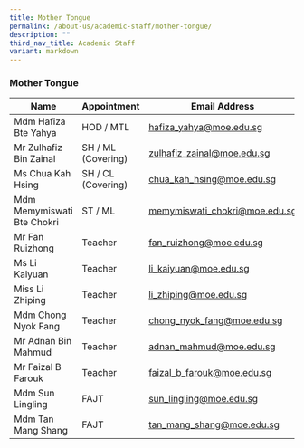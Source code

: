 ```yaml
---
title: Mother Tongue
permalink: /about-us/academic-staff/mother-tongue/
description: ""
third_nav_title: Academic Staff
variant: markdown
---
```

### **Mother Tongue**

| Name | Appointment |  Email Address |
|---|---|---|
| Mdm Hafiza Bte Yahya | HOD / MTL | [hafiza_yahya@moe.edu.sg](mailto:hafiza_yahya@moe.edu.sg) |
| Mr Zulhafiz Bin Zainal | SH / ML (Covering) | [zulhafiz_zainal@moe.edu.sg](mailto:zulhafiz_zainal@moe.edu.sg) |
| Ms Chua Kah Hsing | SH / CL (Covering) | [chua_kah_hsing@moe.edu.sg](mailto:chua_kah_hsing@moe.edu.sg) |
| Mdm Memymiswati Bte Chokri | ST / ML | [memymiswati_chokri@moe.edu.sg](mailto:memymiswati_chokri@moe.edu.sg) |
| Mr Fan Ruizhong | Teacher | [fan_ruizhong@moe.edu.sg](mailto:fan_ruizhong@moe.edu.sg) |
| Ms Li Kaiyuan | Teacher | [li_kaiyuan@moe.edu.sg](mailto:li_kaiyuan@moe.edu.sg) |
| Miss Li Zhiping | Teacher | [li_zhiping@moe.edu.sg](mailto:li_zhiping@moe.edu.sg) |
| Mdm Chong Nyok Fang | Teacher | [chong_nyok_fang@moe.edu.sg](mailto:chong_nyok_fang@moe.edu.sg) |
| Mr Adnan Bin Mahmud | Teacher | [adnan_mahmud@moe.edu.sg](mailto:adnan_mahmud@moe.edu.sg) |
| Mr Faizal B Farouk | Teacher | [faizal_b_farouk@moe.edu.sg](mailto:faizal_b_farouk@moe.edu.sg) |
| Mdm Sun Lingling | FAJT | [sun_lingling@moe.edu.sg](mailto:sun_lingling@moe.edu.sg) |
| Mdm Tan Mang Shang | FAJT | [tan_mang_shang@moe.edu.sg](mailto:neo_kai_sheng@moe.edu.sg) |